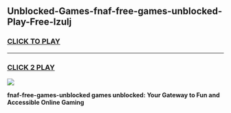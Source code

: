 
## Unblocked-Games-fnaf-free-games-unblocked-Play-Free-lzulj
<h3>
<a href="https://premium76.site?title=fnaf-free-games-unblocked&ref=10A">CLICK TO PLAY</a></h3>
<hr>

<h3>
<a href="https://premium76.site?title=fnaf-free-games-unblocked&ref=10A">CLICK 2 PLAY</a>
  
</h3>

<a href="https://premium76.site?title=fnaf-free-games-unblocked&ref=10A"><img src="https://clearcache.store/games.png"></a>


**fnaf-free-games-unblocked games unblocked: Your Gateway to Fun and Accessible Online Gaming**
